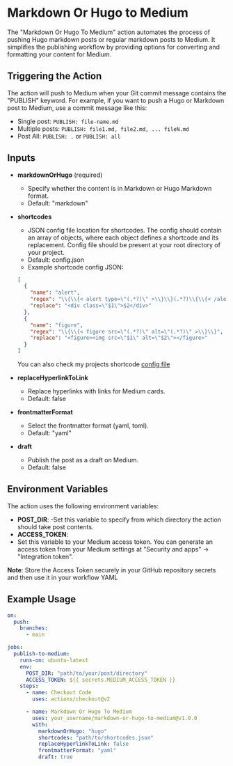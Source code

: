 # Markdown Or Hugo to Medium

The "Markdown Or Hugo To Medium" action automates the process of pushing Hugo markdown posts or regular markdown posts to Medium. It simplifies the publishing workflow by providing options for converting and formatting your content for Medium.

## Triggering the Action

The action will push to Medium when your Git commit message contains the "PUBLISH" keyword. For example, if you want to push a Hugo or Markdown post to Medium, use a commit message like this:

- Single post: `PUBLISH: file-name.md`
- Multiple posts: `PUBLISH: file1.md, file2.md, ... fileN.md`
- Post All: `PUBLISH: .` or `PUBLISH: all`

## Inputs

- **markdownOrHugo** (required)
  - Specify whether the content is in Markdown or Hugo Markdown format.
  - Default: "markdown"
- **shortcodes**

  - JSON config file location for shortcodes. The config should contain an array of objects, where each object defines a shortcode and its replacement. Config file should be present at your root directory of your project.
  - Default: config.json
  - Example shortcode config JSON:

  ```json
  [
    {
      "name": "alert",
      "regex": "\\{\\{< alert type=\"(.*?)\" >\\}\\}(.*?)\\{\\{< /alert >\\}\\}",
      "replace": "<div class=\"$1\">$2</div>"
    },
    {
      "name": "figure",
      "regex": "\\{\\{< figure src=\"(.*?)\" alt=\"(.*?)\" >\\}\\}",
      "replace": "<figure><img src=\"$1\" alt=\"$2\"></figure>"
    }
  ]
  ```

  You can also check my projects shortcode [config file](https://github.com/imrushi/imrushi.github.io/blob/main/shortcodes.json)

- **replaceHyperlinkToLink**
  - Replace hyperlinks with links for Medium cards.
  - Default: false
- **frontmatterFormat**
  - Select the frontmatter format (yaml, toml).
  - Default: "yaml"
- **draft**
  - Publish the post as a draft on Medium.
  - Default: false

## Environment Variables

The action uses the following environment variables:

- **POST_DIR**:
  -Set this variable to specify from which directory the action should take post contents.
- **ACCESS_TOKEN**:
- Set this variable to your Medium access token. You can generate an access token from your Medium settings at "Security and apps" -> "Integration token".

**Note**: Store the Access Token securely in your GitHub repository secrets and then use it in your workflow YAML

## Example Usage

```yaml
on:
  push:
    branches:
      - main

jobs:
  publish-to-medium:
    runs-on: ubuntu-latest
    env:
      POST_DIR: "path/to/your/post/directory"
      ACCESS_TOKEN: ${{ secrets.MEDIUM_ACCESS_TOKEN }}
    steps:
      - name: Checkout Code
        uses: actions/checkout@v2

      - name: Markdown Or Hugo To Medium
        uses: your_username/markdown-or-hugo-to-medium@v1.0.0
        with:
          markdownOrHugo: "hugo"
          shortcodes: "path/to/shortcodes.json"
          replaceHyperlinkToLink: false
          frontmatterFormat: "yaml"
          draft: true
```

